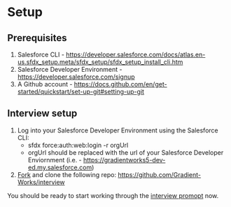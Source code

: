 # Setup

## Prerequisites
1. Salesforce CLI - https://developer.salesforce.com/docs/atlas.en-us.sfdx_setup.meta/sfdx_setup/sfdx_setup_install_cli.htm 
2. Salesforce Developer Environment - https://developer.salesforce.com/signup
4. A Github account - https://docs.github.com/en/get-started/quickstart/set-up-git#setting-up-git

## Interview setup
1. Log into your Salesforce Developer Environment using the Salesforce CLI:
    - sfdx force:auth:web:login -r orgUrl
    - orgUrl should be replaced with the url of your Salesforce Developer Enviornment (i.e. - https://gradientworks5-dev-ed.my.salesforce.com)
2. [Fork](https://docs.github.com/en/get-started/quickstart/fork-a-repo#prerequisites) and clone the following repo: https://github.com/Gradient-Works/interview

You should be ready to start working through the [interview promopt](https://github.com/Gradient-Works/interview/blob/main/docs/movies_lwc_instructions.md) now.
